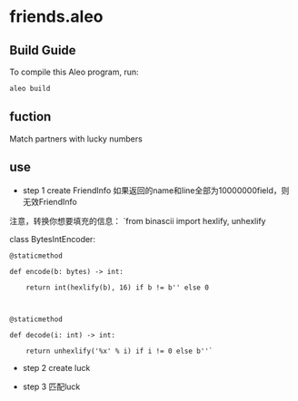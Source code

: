 # friends.aleo

## Build Guide

To compile this Aleo program, run:
```bash
aleo build
```

## fuction
Match partners with lucky numbers



## use
- step 1
create FriendInfo
如果返回的name和line全部为10000000field，则无效FriendInfo

注意，转换你想要填充的信息：
`from binascii import hexlify, unhexlify



class BytesIntEncoder:



    @staticmethod

    def encode(b: bytes) -> int:

        return int(hexlify(b), 16) if b != b'' else 0



    @staticmethod

    def decode(i: int) -> int:

        return unhexlify('%x' % i) if i != 0 else b''`
- step 2
create luck 

- step 3 
匹配luck